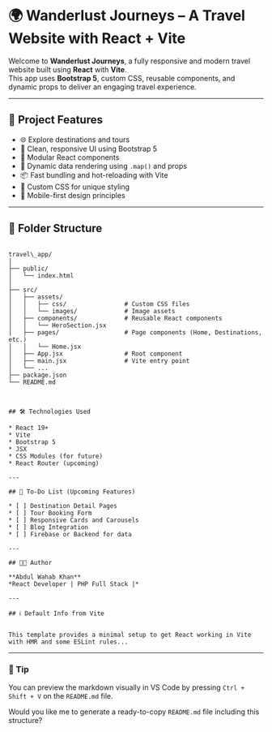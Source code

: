 
# 🌍 Wanderlust Journeys – A Travel Website with React + Vite

Welcome to **Wanderlust Journeys**, a fully responsive and modern travel website built using **React** with **Vite**.  
This app uses **Bootstrap 5**, custom CSS, reusable components, and dynamic props to deliver an engaging travel experience.

---

## 🚀 Project Features

- 🌐 Explore destinations and tours
- 🎯 Clean, responsive UI using Bootstrap 5
- 🧩 Modular React components
- 🔁 Dynamic data rendering using `.map()` and props
- 📦 Fast bundling and hot-reloading with Vite
- 🎨 Custom CSS for unique styling
- 📱 Mobile-first design principles

---

## 📁 Folder Structure

```

travel\_app/
│
├── public/
│   └── index.html
│
├── src/
│   ├── assets/
│   │   ├── css/                # Custom CSS files
│   │   └── images/             # Image assets
│   ├── components/             # Reusable React components
│   │   └── HeroSection.jsx
│   ├── pages/                  # Page components (Home, Destinations, etc.)
│   │   └── Home.jsx
│   ├── App.jsx                 # Root component
│   ├── main.jsx                # Vite entry point
│   └── ...
├── package.json
└── README.md



## 🛠 Technologies Used

* React 19+
* Vite
* Bootstrap 5
* JSX
* CSS Modules (for future)
* React Router (upcoming)

---

## 📌 To-Do List (Upcoming Features)

* [ ] Destination Detail Pages
* [ ] Tour Booking Form
* [ ] Responsive Cards and Carousels
* [ ] Blog Integration
* [ ] Firebase or Backend for data

---

## 👨‍💻 Author

**Abdul Wahab Khan**
*React Developer | PHP Full Stack |*

---

## ℹ️ Default Info from Vite


This template provides a minimal setup to get React working in Vite with HMR and some ESLint rules...

```

---

### 📌 Tip

You can preview the markdown visually in VS Code by pressing `Ctrl + Shift + V` on the `README.md` file.

Would you like me to generate a ready-to-copy `README.md` file including this structure?
```
